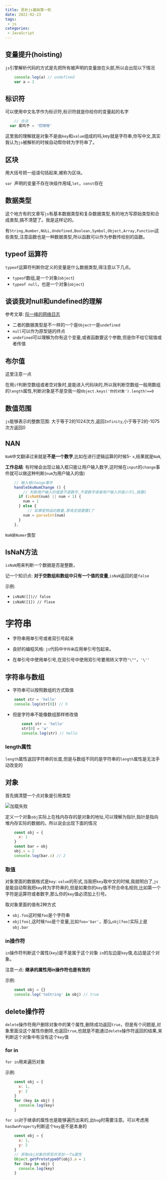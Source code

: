 ```yaml
---
title: 恶补js基础第一轮
date: 2022-02-23
tags:
 - js
categories:
 - JavaScript
---
```


## 变量提升(hoisting)

`js`引擎解析代码的方式是先把所有被声明的变量放在头部,所以会出现以下情况

```js
    console.log(a) // undefined
    var a = 1
```

## 标识符

可以使用中文名字作为标识符,标识符就是你给你的变量起的名字

```js
    // 合法
  var 夏鸣予 = '哎呀呀'
```

这里我的理解就是对象不是由`key`和`value`组成的吗,key就是字符串,你写中文,其实我认为`js`被解析的时候自动帮你转为字符串了。

## 区块

用大括号把一组语句括起来,被称为区块。

`var `声明的变量不存在块级作用域,`let`，`const`存在

## 数据类型

这个地方有的文章写`js`有基本数据类型和复杂数据类型,有的地方写原始类型和合成类型,搞不清楚了。我是这样记的。

有`String,Number,NULL,Undefined,Boolean,Symbol,Object,Array,Function`这些类型,注意函数也是一种数据类型,所以函数可以作为参数传给别的函数。

## typeof 运算符

`typeof`运算符判断你定义的变量是什么数据类型,得注意以下几点。

* `typeof`数组,是一个对象(`object`)
* `typeof null`，也是一个对象(`object`)

## 谈谈我对null和undefined的理解

参考文章: [阮一峰的网络日志](https://www.ruanyifeng.com/blog/2014/03/undefined-vs-null.html)

* 二者的数据类型是不一样的一个是`Object`一是`undefined`
* `null`可以作为原型链的终点
* `undefined`可以理解为你有这个变量,或者函数要这个参数,但是你不给它赋值或者传值

## 布尔值

这里注意一点

在用`if`判断空数组或者空对象时,是能进入代码块的,所以我判断空数组一般用数组的`length`属性,判断对象是不是空我一般`Object.keys('你的对象').length!==0`

## 数值范围

`js`能够表示的整数范围: 大于等于2的1024次方,返回`Infinity`,小于等于2的-1075次方返回0

## NAN

`NaN`中文翻译过来就是**不是一个数字**,比如在进行逻辑运算的时候5- `x`,结果就是`NaN`,

**工作总结**: 有时候会出现让输入框只能让用户输入数字,这时候在`input`的`change`事件就可以做这种判断(`num`为用户输入的值)

```js
    // 输入框change事件
    handleSkuNumChange () {
        // 判断用户输入的值是不是数字,不是数字或者用户输入的值小于1,就置1
      if (isNaN(num) || num < 1) {
        num = 1
      } else {
          // 如果是物品的数量,那肯定就要置1了
        num = parseInt(num)
      }
    },
```

`NaN是Numer`类型

## IsNaN方法

`isNaN`用来判断一个数据是否是整数，

记一个知识点: **对于空数组和数组中只有一个值的变量**,`isNaN`返回的是`false`

示例: 

* `isNaN([])// false` 
* `isNaN([1]) // flase`

# 字符串

* 字符串用单引号或者双引号起来

* 良好的编程风格: `js`代码中`字符串`应用单引号包起来。

* 在单引号中使用单引号,在双引号中使用双引号要用转义字符`"\""`，`'\''`

## 字符串与数组

* 字符串可以按照数组的方式取值

```js
    const str = 'hello'
    console.log(str[0]) // h
```

* 但是字符串不能像数组那样修改值

  ```js
      const str = 'hello'
      str[0] = 'w'
      console.log(str) // hello
  ```

  

### length属性

`length`属性返回字符串的长度,但是与数组不同的是字符串的`length`属性是无法手动改变的

## 对象

首先搞清楚一个点对象是引用类型

<img src="../../../.vuepress/public/js/day1/objectPointer.png" alt="加载失败" style="zoom:100%;float:none" align="left"/>

定义一个对象`obj`实际上在栈内存存的是对象的地址,可以理解为指针,指针是指向堆内存实际的数据的。所以说会出现下面的情况

```js
    const obj = {
      x: 1
    }
    const bar = obj
    obj.x = 2
    console.log(bar.x) // 2
```

### 取值

对象里面的数据格式是`key`: `value`的形式,当我把`key`取中文的时候,我就明白了,`js`是能自动帮我把`key`转为字符串的,但是如果你的`key`值不符合命名规则,比如第一个字符是运算符或者数字,那么你的`key`值必须加上引号。

取对象里面的值有2种方式

* `obj.foo`这时候`foo`是个字符串
* `obj[foo]`,这时候`foo`是个变量,比如`foo='bar'`，那么`obj[foo]`实际上是`obj.bar`

### in操作符

`in`操作符判断这个属性(`key`)是不是属于这个对象 `in`的左边是`key`值,右边是这个对象。

注意一点: **继承的属性用in操作符也是有效的**

示例: 

```js
    const obj = {}
    console.log('toString' in obj) // true
```

## delete操作符

`delete`操作符用户删除对象中的某个属性,删除成功返回`true`，但是有个问题是,对象里面没这个属性你删除,也返回`true`,也就是不能通过`delete`操作符返回的结果,来判断这个对象中有没有这个`key`值

### for in

`for in`用来遍历对象

示例:

```js
    const obj = {
      x: 1,
      y: 2
    }
    for (key in obj) {
      console.log(key)
    }
```

`for in`对于继承的属性也是能够遍历出来的,出`bug`时需要注意。可以考虑用`hasOwnProperty`判断这个`key`是不是本身的

```js
    const obj = {
      x: 1,
      y: 2
    }
    // 获取obj对象的原型并添加一个a属性
    Object.getPrototypeOf(obj).a = 1
    for (key in obj) {
      console.log(key)
    }
```

 

